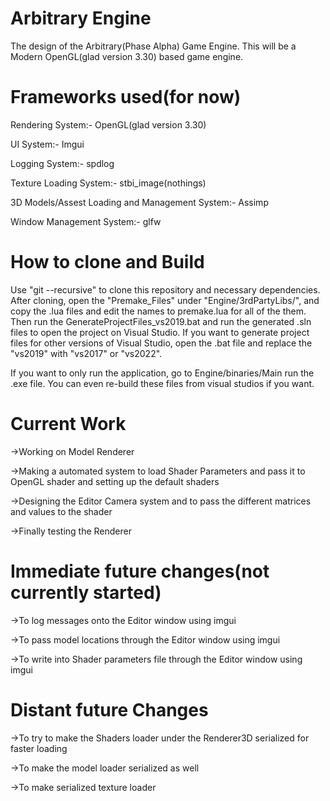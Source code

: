 # Arbitrary Engine
The design of the Arbitrary(Phase Alpha) Game Engine. This will be a Modern OpenGL(glad version 3.30) based game engine. 

# Frameworks used(for now)
Rendering System:- OpenGL(glad version 3.30)

UI System:- Imgui

Logging System:- spdlog

Texture Loading System:- stbi_image(nothings)

3D Models/Assest Loading and Management System:- Assimp

Window Management System:- glfw

# How to clone and Build
Use "git --recursive" to clone this repository and necessary dependencies. 
After cloning, open the "Premake_Files" under "Engine/3rdPartyLibs/", and copy the .lua files and edit the names to premake.lua for all of the them.
Then run the GenerateProjectFiles_vs2019.bat and run the generated .sln files to open the project on Visual Studio. If you want to generate project files
for other versions of Visual Studio, open the .bat file and replace the "vs2019" with "vs2017" or "vs2022".

If you want to only run the application, go to Engine/binaries/Main run the .exe file. You can even re-build these files from visual studios if you want.

# Current Work
->Working on Model Renderer

->Making a automated system to load Shader Parameters and pass it to OpenGL shader and setting up the default shaders

->Designing the Editor Camera system and to pass the different matrices and values to the shader

->Finally testing the Renderer

# Immediate future changes(not currently started)
->To log messages onto the Editor window using imgui

->To pass model locations through the Editor window using imgui

->To write into Shader parameters file through the Editor window using imgui 

# Distant future Changes
->To try to make the Shaders loader under the Renderer3D serialized for faster loading

->To make the model loader serialized as well

->To make serialized texture loader
